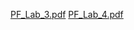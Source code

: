 [PF_Lab_3.pdf](https://github.com/Irfan-Ali01/lab-3-and-4-Assignment-P.F/files/13811594/PF_Lab_3.pdf)
[PF_Lab_4.pdf](https://github.com/Irfan-Ali01/lab-3-and-4-Assignment-P.F/files/13811596/PF_Lab_4.pdf)
